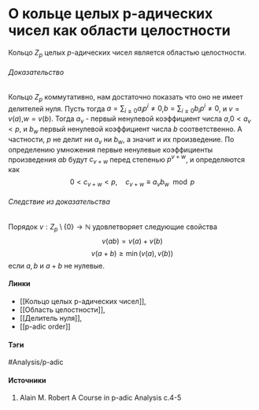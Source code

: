 # О кольце целых p-адических чисел как области целостности
Кольцо $Z_{p}$ целых $p$-адических чисел является областью целостности.
###### Доказательство
Кольцо $Z_{p}$ коммутативно, нам достаточно показать что оно не имеет делителей нуля. Пусть тогда $a=\sum_{i\ge0}a_{i}p^{i}\ne0$,$b=\sum_{i\ge0}b_{i}p^{i}\ne0$, и $v=v(a)$,$w=v(b)$. Тогда $a_{v}$ - первый ненулевой коэффициент числа $a$,$0<a_{v}<p$, и $b_{w}$ первый ненулевой коэффициент числа $b$ соответственно. А частности, $p$ не делит ни $a_{v}$ ни $b_{w}$, а значит и их произведение. По определению умножения первые ненулевые коэффициенты произведения $ab$ будут $c_{v+w}$ перед степенью $p^{v+w}$, и определяются как
$$
0<c_{v+w}<p,\quad c_{v+w}\equiv a_{v}b_{w}\mod p
$$

###### Следствие из доказательства
Порядок $v:Z_{p}\setminus\{0\}\to\mathbb{N}$ удовлетворяет следующие свойства
$$
v(ab)=v(a)+v(b)
$$
$$
v(a+b)\ge\min(v(a),v(b))
$$
если $a,b$ и $a+b$ не нулевые.
#### Линки
- [[Кольцо целых p-адических чисел]],
- [[Область целостности]],
- [[Делитель нуля]],
- [[p-adic order]]
#### Тэги
 #Analysis/p-adic 
#### Источники
1. Alain M. Robert A Course in p-adic Analysis c.4-5